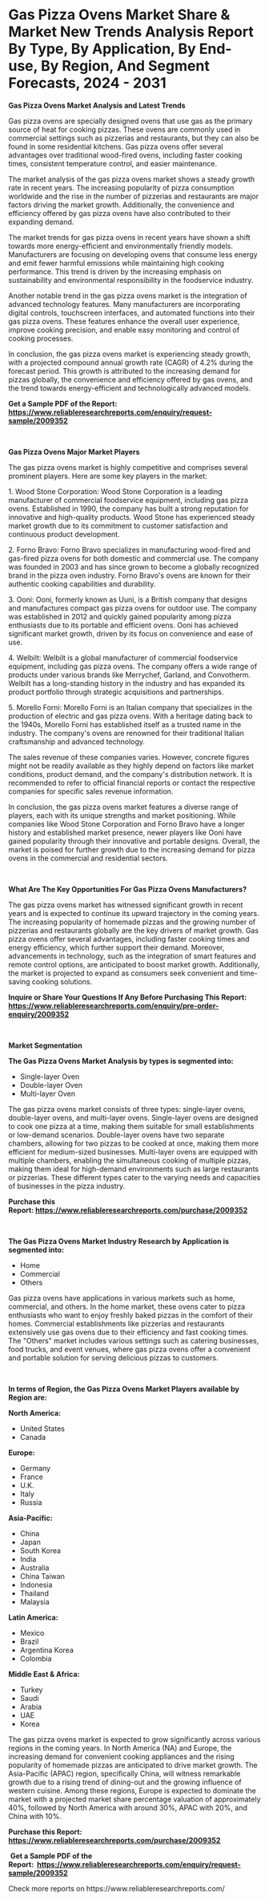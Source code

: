 <p><h1>Gas Pizza Ovens Market Share & Market New Trends Analysis Report By Type, By Application, By End-use, By Region, And Segment Forecasts, 2024 - 2031</h1></p><p><strong>Gas Pizza Ovens Market Analysis and Latest Trends</strong></p>
<p><p>Gas pizza ovens are specially designed ovens that use gas as the primary source of heat for cooking pizzas. These ovens are commonly used in commercial settings such as pizzerias and restaurants, but they can also be found in some residential kitchens. Gas pizza ovens offer several advantages over traditional wood-fired ovens, including faster cooking times, consistent temperature control, and easier maintenance.</p><p>The market analysis of the gas pizza ovens market shows a steady growth rate in recent years. The increasing popularity of pizza consumption worldwide and the rise in the number of pizzerias and restaurants are major factors driving the market growth. Additionally, the convenience and efficiency offered by gas pizza ovens have also contributed to their expanding demand.</p><p>The market trends for gas pizza ovens in recent years have shown a shift towards more energy-efficient and environmentally friendly models. Manufacturers are focusing on developing ovens that consume less energy and emit fewer harmful emissions while maintaining high cooking performance. This trend is driven by the increasing emphasis on sustainability and environmental responsibility in the foodservice industry.</p><p>Another notable trend in the gas pizza ovens market is the integration of advanced technology features. Many manufacturers are incorporating digital controls, touchscreen interfaces, and automated functions into their gas pizza ovens. These features enhance the overall user experience, improve cooking precision, and enable easy monitoring and control of cooking processes.</p><p>In conclusion, the gas pizza ovens market is experiencing steady growth, with a projected compound annual growth rate (CAGR) of 4.2% during the forecast period. This growth is attributed to the increasing demand for pizzas globally, the convenience and efficiency offered by gas ovens, and the trend towards energy-efficient and technologically advanced models.</p></p>
<p><strong>Get a Sample PDF of the Report:&nbsp; <a href="https://www.reliableresearchreports.com/enquiry/request-sample/2009352">https://www.reliableresearchreports.com/enquiry/request-sample/2009352</a></strong></p>
<p>&nbsp;</p>
<p><strong>Gas Pizza Ovens Major Market Players</strong></p>
<p><p>The gas pizza ovens market is highly competitive and comprises several prominent players. Here are some key players in the market:</p><p>1. Wood Stone Corporation: Wood Stone Corporation is a leading manufacturer of commercial foodservice equipment, including gas pizza ovens. Established in 1990, the company has built a strong reputation for innovative and high-quality products. Wood Stone has experienced steady market growth due to its commitment to customer satisfaction and continuous product development.</p><p>2. Forno Bravo: Forno Bravo specializes in manufacturing wood-fired and gas-fired pizza ovens for both domestic and commercial use. The company was founded in 2003 and has since grown to become a globally recognized brand in the pizza oven industry. Forno Bravo's ovens are known for their authentic cooking capabilities and durability.</p><p>3. Ooni: Ooni, formerly known as Uuni, is a British company that designs and manufactures compact gas pizza ovens for outdoor use. The company was established in 2012 and quickly gained popularity among pizza enthusiasts due to its portable and efficient ovens. Ooni has achieved significant market growth, driven by its focus on convenience and ease of use.</p><p>4. Welbilt: Welbilt is a global manufacturer of commercial foodservice equipment, including gas pizza ovens. The company offers a wide range of products under various brands like Merrychef, Garland, and Convotherm. Welbilt has a long-standing history in the industry and has expanded its product portfolio through strategic acquisitions and partnerships.</p><p>5. Morello Forni: Morello Forni is an Italian company that specializes in the production of electric and gas pizza ovens. With a heritage dating back to the 1940s, Morello Forni has established itself as a trusted name in the industry. The company's ovens are renowned for their traditional Italian craftsmanship and advanced technology.</p><p>The sales revenue of these companies varies. However, concrete figures might not be readily available as they highly depend on factors like market conditions, product demand, and the company's distribution network. It is recommended to refer to official financial reports or contact the respective companies for specific sales revenue information.</p><p>In conclusion, the gas pizza ovens market features a diverse range of players, each with its unique strengths and market positioning. While companies like Wood Stone Corporation and Forno Bravo have a longer history and established market presence, newer players like Ooni have gained popularity through their innovative and portable designs. Overall, the market is poised for further growth due to the increasing demand for pizza ovens in the commercial and residential sectors.</p></p>
<p>&nbsp;</p>
<p><strong>What Are The Key Opportunities For Gas Pizza Ovens Manufacturers?</strong></p>
<p><p>The gas pizza ovens market has witnessed significant growth in recent years and is expected to continue its upward trajectory in the coming years. The increasing popularity of homemade pizzas and the growing number of pizzerias and restaurants globally are the key drivers of market growth. Gas pizza ovens offer several advantages, including faster cooking times and energy efficiency, which further support their demand. Moreover, advancements in technology, such as the integration of smart features and remote control options, are anticipated to boost market growth. Additionally, the market is projected to expand as consumers seek convenient and time-saving cooking solutions.</p></p>
<p><strong>Inquire or Share Your Questions If Any Before Purchasing This Report: <a href="https://www.reliableresearchreports.com/enquiry/pre-order-enquiry/2009352">https://www.reliableresearchreports.com/enquiry/pre-order-enquiry/2009352</a></strong></p>
<p>&nbsp;</p>
<p><strong>Market Segmentation</strong></p>
<p><strong>The Gas Pizza Ovens Market Analysis by types is segmented into:</strong></p>
<p><ul><li>Single-layer Oven</li><li>Double-layer Oven</li><li>Multi-layer Oven</li></ul></p>
<p><p>The gas pizza ovens market consists of three types: single-layer ovens, double-layer ovens, and multi-layer ovens. Single-layer ovens are designed to cook one pizza at a time, making them suitable for small establishments or low-demand scenarios. Double-layer ovens have two separate chambers, allowing for two pizzas to be cooked at once, making them more efficient for medium-sized businesses. Multi-layer ovens are equipped with multiple chambers, enabling the simultaneous cooking of multiple pizzas, making them ideal for high-demand environments such as large restaurants or pizzerias. These different types cater to the varying needs and capacities of businesses in the pizza industry.</p></p>
<p><strong>Purchase this Report:&nbsp;<a href="https://www.reliableresearchreports.com/purchase/2009352">https://www.reliableresearchreports.com/purchase/2009352</a></strong></p>
<p>&nbsp;</p>
<p><strong>The Gas Pizza Ovens Market Industry Research by Application is segmented into:</strong></p>
<p><ul><li>Home</li><li>Commercial</li><li>Others</li></ul></p>
<p><p>Gas pizza ovens have applications in various markets such as home, commercial, and others. In the home market, these ovens cater to pizza enthusiasts who want to enjoy freshly baked pizzas in the comfort of their homes. Commercial establishments like pizzerias and restaurants extensively use gas ovens due to their efficiency and fast cooking times. The "Others" market includes various settings such as catering businesses, food trucks, and event venues, where gas pizza ovens offer a convenient and portable solution for serving delicious pizzas to customers.</p></p>
<p>&nbsp;</p>
<p><strong>In terms of Region, the Gas Pizza Ovens Market Players available by Region are:</strong></p>
<p>
    <p> <strong> North America: </strong>
        <ul>
            <li>United States</li>
            <li>Canada</li>
        </ul>
        </p> 
    <p> <strong> Europe: </strong>
        <ul>
            <li>Germany</li>
            <li>France</li>
            <li>U.K.</li>
            <li>Italy</li>
            <li>Russia</li>
        </ul>
        </p> 
    <p> <strong> Asia-Pacific: </strong>
        <ul>
            <li>China</li>
            <li>Japan</li>
            <li>South Korea</li>
            <li>India</li>
            <li>Australia</li>
            <li>China Taiwan</li>
            <li>Indonesia</li>
            <li>Thailand</li>
            <li>Malaysia</li>
        </ul>
        </p> 
    <p> <strong> Latin America: </strong>
        <ul>
            <li>Mexico</li>
            <li>Brazil</li>
            <li>Argentina Korea</li>
            <li>Colombia</li>
        </ul>
        </p> 
    <p> <strong> Middle East & Africa: </strong>
        <ul>
            <li>Turkey</li>
            <li>Saudi</li>
            <li>Arabia</li>
            <li>UAE</li>
            <li>Korea</li>
        </ul>
    </p>
    </p>
<p><p>The gas pizza ovens market is expected to grow significantly across various regions in the coming years. In North America (NA) and Europe, the increasing demand for convenient cooking appliances and the rising popularity of homemade pizzas are anticipated to drive market growth. The Asia-Pacific (APAC) region, specifically China, will witness remarkable growth due to a rising trend of dining-out and the growing influence of western cuisine. Among these regions, Europe is expected to dominate the market with a projected market share percentage valuation of approximately 40%, followed by North America with around 30%, APAC with 20%, and China with 10%.</p></p>
<p><strong>Purchase this Report: <a href="https://www.reliableresearchreports.com/purchase/2009352">https://www.reliableresearchreports.com/purchase/2009352</a></strong></p>
<p>&nbsp;<strong>Get a Sample PDF of the Report:&nbsp;&nbsp;<a href="https://www.reliableresearchreports.com/enquiry/request-sample/2009352">https://www.reliableresearchreports.com/enquiry/request-sample/2009352</a></strong></p>
<p><strong></strong></p>
<p>Check more reports on https://www.reliableresearchreports.com/</p>